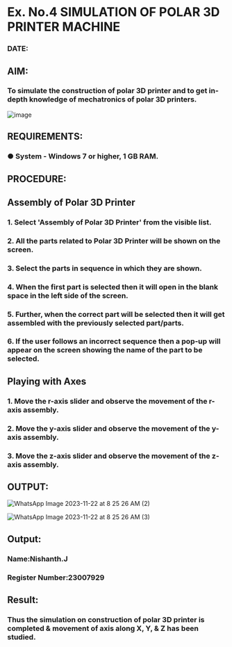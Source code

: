 # Ex. No.4 SIMULATION OF POLAR 3D PRINTER MACHINE

### DATE: 

## AIM:
### To simulate the construction of polar 3D printer and to get in-depth knowledge of mechatronics of polar 3D printers.

![image](https://github.com/Sellakumar1987/Ex.-No.-4---SIMULATION-OF-POLAR-3D-PRINTER-MACHINE/assets/113594316/b551f195-9877-49a2-99bb-a9efcfb3381a)

## REQUIREMENTS:
### ●	System - Windows 7 or higher, 1 GB RAM.

## PROCEDURE:

## Assembly of Polar 3D Printer
### 1.	Select 'Assembly of Polar 3D Printer' from the visible list.
### 2.	All the parts related to Polar 3D Printer will be shown on the screen.
### 3.	Select the parts in sequence in which they are shown.
### 4.	When the first part is selected then it will open in the blank space in the left side of the screen.
### 5.	Further, when the correct part will be selected then it will get assembled with the previously selected part/parts.
### 6.	If the user follows an incorrect sequence then a pop-up will appear on the screen showing the name of the part to be selected.

## Playing with Axes
### 1.	Move the r-axis slider and observe the movement of the r-axis assembly.
### 2.	Move the y-axis slider and observe the movement of the y-axis assembly.
### 3.	Move the z-axis slider and observe the movement of the z-axis assembly.

## OUTPUT:

![WhatsApp Image 2023-11-22 at 8 25 26 AM (2)](https://github.com/Nishanth-018/Ex.-No.-4---SIMULATION-OF-POLAR-3D-PRINTER-MACHINE/assets/149347651/cc04c671-b933-4a86-ba73-d20862cccf5b)

![WhatsApp Image 2023-11-22 at 8 25 26 AM (3)](https://github.com/Nishanth-018/Ex.-No.-4---SIMULATION-OF-POLAR-3D-PRINTER-MACHINE/assets/149347651/50121ccd-7f39-4a4d-bde8-3771f4a4197d)

## Output:

### Name:Nishanth.J
### Register Number:23007929

## Result: 
### Thus the simulation on construction of polar 3D printer is completed & movement of axis along X, Y, & Z has been studied.
